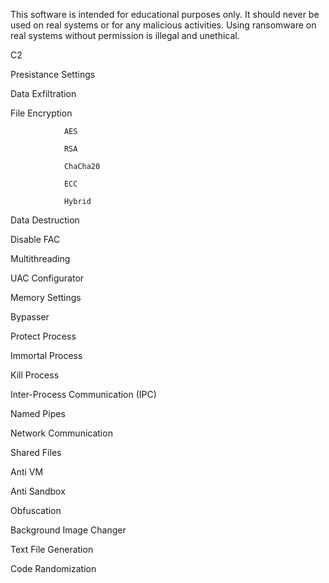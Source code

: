 This software is intended for educational purposes only. It should never be used on real systems or for any malicious activities. Using ransomware on real systems without permission is illegal and unethical.

C2

Presistance Settings 

Data Exfiltration

File Encryption

                AES
                
                RSA
                
                ChaCha20
                
                ECC
    
                Hybrid

Data Destruction

Disable FAC

Multithreading

UAC Configurator 

Memory Settings

Bypasser 

Protect Process

Immortal Process

Kill Process

Inter-Process Communication (IPC)

Named Pipes

Network Communication

Shared Files

Anti VM

Anti Sandbox

Obfuscation

Background Image Changer

Text File Generation 

Code Randomization
